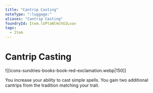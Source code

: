 ```yaml
---
title: "Cantrip Casting"
noteType: ":luggage:"
aliases: "Cantrip Casting"
foundryId: Item.lUPtaNlHchG3Lvav
tags:
  - Item
---
```


# Cantrip Casting
![[icons-sundries-books-book-red-exclamation.webp|150]]

You increase your ability to cast simple spells. You gain two additional cantrips from the tradition matching your trait.

